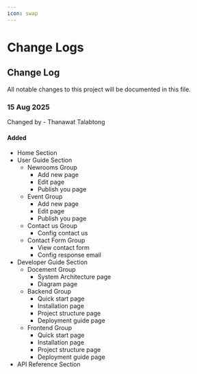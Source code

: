```yaml
---
icon: swap
---
```


# Change Logs

## Change Log

All notable changes to this project will be documented in this file.

### 15 Aug 2025

Changed by - Thanawat Talabtong

#### Added

* Home Section
* User Guide Section
  * Newrooms Group
    * Add new page
    * Edit page
    * Publish you page
  * Event Group
    * Add new page
    * Edit page
    * Publish you page
  * Contact us Group
    * Config contact us
  * Contact Form Group
    * View contact form
    * Config response email
* Developer Guide Section
  * Docement Group
    * System Architecture page
    * Diagram page
  * Backend Group
    * Quick start page
    * Installation page
    * Project structure page
    * Deployment guide page
  * Frontend Group
    * Quick start page
    * Installation page
    * Project structure page
    * Deployment guide page
* API Reference Section

